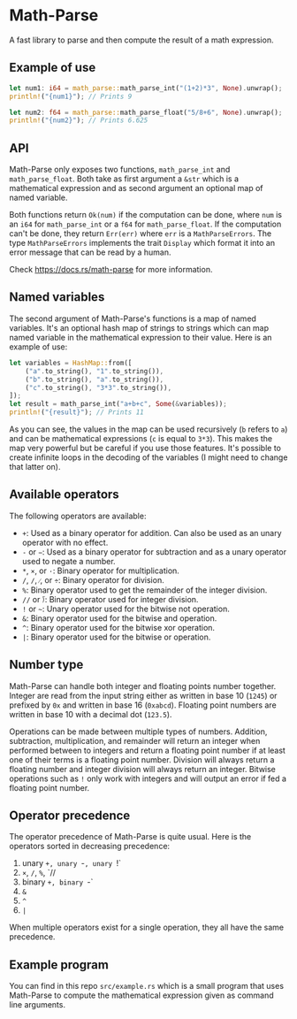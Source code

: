 # Math-Parse

A fast library to parse and then compute the result of a math expression.

## Example of use

```rust
let num1: i64 = math_parse::math_parse_int("(1+2)*3", None).unwrap();
println!("{num1}"); // Prints 9

let num2: f64 = math_parse::math_parse_float("5/8+6", None).unwrap();
println!("{num2}"); // Prints 6.625
```

## API

Math-Parse only exposes two functions, `math_parse_int` and `math_parse_float`. Both take as first argument a `&str` which is a mathematical expression and as second argument an optional map of named variable.

Both functions return `Ok(num)` if the computation can be done, where `num` is an `i64` for `math_parse_int` or a `f64` for `math_parse_float`. If the computation can't be done, they return `Err(err)` where `err` is a `MathParseErrors`. The type `MathParseErrors` implements the trait `Display` which format it into an error message that can be read by a human.

Check https://docs.rs/math-parse for more information.

## Named variables

The second argument of Math-Parse's functions is a map of named variables. It's an optional hash map of strings to strings which can map named variable in the mathematical expression to their value. Here is an example of use:

```rust
let variables = HashMap::from([
    ("a".to_string(), "1".to_string()),
    ("b".to_string(), "a".to_string()),
    ("c".to_string(), "3*3".to_string()),
]);
let result = math_parse_int("a+b+c", Some(&variables));
println!("{result}"); // Prints 11
```

As you can see, the values in the map can be used recursively (`b` refers to `a`) and can be mathematical expressions (`c` is equal to `3*3`). This makes the map very powerful but be careful if you use those features. It's possible to create infinite loops in the decoding of the variables (I might need to change that latter on).

## Available operators

The following operators are available:

* `+`: Used as a binary operator for addition. Can also be used as an unary operator with no effect.
* `-` or `−`: Used as a binary operator for subtraction and as a unary operator used to negate a number.
* `*`, `×`, or `·`: Binary operator for multiplication.
* `/`, `∕`, `⁄`, or `÷`: Binary operator for division.
* `%`: Binary operator used to get the remainder of the integer division.
* `//` or `⟌`: Binary operator used for integer division.
* `!` or `~`: Unary operator used for the bitwise not operation.
* `&`: Binary operator used for the bitwise and operation.
* `^`: Binary operator used for the bitwise xor operation.
* `|`: Binary operator used for the bitwise or operation.

## Number type

Math-Parse can handle both integer and floating points number together. Integer are read from the input string either as written in base 10 (`1245`) or prefixed by `0x` and written in base 16 (`0xabcd`). Floating point numbers are written in base 10 with a decimal dot (`123.5`).

Operations can be made between multiple types of numbers. Addition, subtraction, multiplication, and remainder will return an integer when performed between to integers and return a floating point number if at least one of their terms is a floating point number. Division will always return a floating number and integer division will always return an integer. Bitwise operations such as `!` only work with integers and will output an error if fed a floating point number.

## Operator precedence

The operator precedence of Math-Parse is quite usual. Here is the operators sorted in decreasing precedence:

1. unary `+, unary `-`, unary `!`
2. `×`, `/`, `%`, `//
3. binary `+, binary `-`
4. `&`
5. `^`
6. `|`

When multiple operators exist for a single operation, they all have the same precedence.

## Example program

You can find in this repo `src/example.rs` which is a small program that uses Math-Parse to compute the mathematical expression given as command line arguments.

